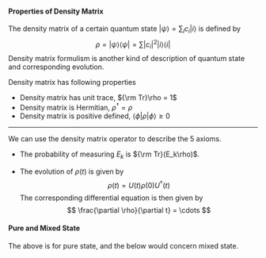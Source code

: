 #### Properties of Density Matrix

The density matrix of a certain quantum state $|\psi\rangle = \sum_i c_i|i\rangle$ is defined by
$$
\rho = |\psi\rangle\langle \psi| =\sum |c_i|^2|i\rangle\langle i|\tag{1}
$$
Density matrix formulism is another kind of description of quantum state and corresponding evolution. 

Density matrix has following properties

* Density matrix has unit trace, ${\rm Tr}\rho = 1$
* Density matrix is Hermitian, $\rho^{\dagger} = \rho$
* Density matrix is positive defined, $\langle \phi|\rho|\phi\rangle \geq 0$

---

We can use the density matrix operator to describe the 5 axioms. 

* The probability of measuring $E_{k}$ is ${\rm Tr}(E_k\rho)$. 

* The evolution of $\rho(t)$ is given by
  $$
  \rho(t) = U(t)\rho(0)U^{\dagger}(t)
  $$
   The corresponding differential equation is then given by
  $$
  \frac{\partial \rho}{\partial t} = \cdots
  $$
  

#### Pure and Mixed State

The above is for pure state, and the below would concern mixed state. 
